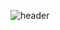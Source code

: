 ![header](https://capsule-render.vercel.app/api?type=waving&color=auto&height=300&section=header&text=MODIFY%20C&fontSize=90)
